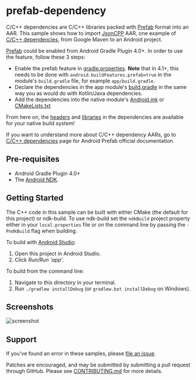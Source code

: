 # prefab-dependency

C/C++ dependencies are C/C++ libraries packed with [Prefab] format into an AAR.
This sample shows how to import [JsonCPP] AAR, one example of
[C/C++ dependencies], from Google Maven to an Android project.

[Prefab] could be enabled from Android Gradle Plugin 4.0+. In order to use the
feature, follow these 3 steps:

- Enable the prefab feature in [gradle.properties]. **Note** that in 4.1+, this
  needs to be done with `android.buildFeatures.prefab=true` in the module's
  `build.gradle` file, for example `app/build.gradle`.
- Declare the dependencies in the app module's [build.gradle] in the same way
  you as would do with Kotlin/Java dependencies.
- Add the dependencies into the native module's [Android.mk] or [CMakeLists.txt]

From here on, the [headers] and [libraries] in the dependencies are available
for your native build system!

If you want to understand more about C/C++ dependency AARs, go to
[C/C++ dependencies] page for Android Prefab official documentation.

## Pre-requisites

- Android Gradle Plugin 4.0+
- The [Android NDK](https://developer.android.com/ndk/).

## Getting Started

The C++ code in this sample can be built with either CMake (the default for this
project) or ndk-build. To use ndk-build set the `ndkBuild` project property
either in your `local.properties` file or on the command line by passing the
`-PndkBuild` flag when building.

To build with [Android Studio](http://developer.android.com/sdk/index.html):

1. Open this project in Android Studio.
1. Click *Run/Run 'app'*.

To build from the command line:

1. Navigate to this directory in your terminal.
1. Run `./gradlew installDebug` (or `gradlew.bat installDebug` on Windows).

## Screenshots

![screenshot](screenshot.png)

## Support

If you've found an error in these samples, please
[file an issue](https://github.com/android/ndk-samples/issues/new).

Patches are encouraged, and may be submitted by submitting a pull request
through GitHub. Please see [CONTRIBUTING.md](../../CONTRIBUTING.md) for more
details.

[android.mk]: https://github.com/android/ndk-samples/blob/main/prefab/prefab-dependency/app/src/main/cpp/Android.mk#31
[build.gradle]: https://github.com/android/ndk-samples/blob/main/prefab/prefab-dependency/app/build.gradle#L65
[c/c++ dependencies]: https://developer.android.com/studio/build/native-dependencies?buildsystem=cmake&agpversion=4.0
[cmakelists.txt]: https://github.com/android/ndk-samples/blob/main/prefab/prefab-dependency/app/src/main/cpp/CMakeLists.txt#L20
[gradle.properties]: https://github.com/android/ndk-samples/blob/main/prefab/prefab-dependency/gradle.properties#L22
[headers]: https://github.com/android/ndk-samples/blob/main/prefab/prefab-dependency/app/src/main/cpp/app.cpp#L23
[jsoncpp]: https://github.com/open-source-parsers/jsoncpp
[libraries]: https://github.com/android/ndk-samples/blob/main/prefab/prefab-dependency/app/src/main/cpp/CMakeLists.txt#L25
[prefab]: https://google.github.io/prefab/
